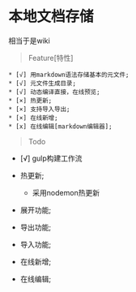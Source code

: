  # 本地文档存储

相当于是wiki

> Feature[特性]

 ```
 * [√] 用markdown语法存储基本的元文件;
 * [√] 元文件生成目录;
 * [√] 动态编译直接，在线预览;
 * [×] 热更新;
 * [×] 支持导入导出;
 * [×] 在线新增;
 * [x] 在线编辑[markdown编辑器];
 ```

> Todo
* [√] gulp构建工作流

* 热更新; 
  * 采用nodemon热更新


* 展开功能;

* 导出功能;

* 导入功能;

* 在线新增;

* 在线编辑;